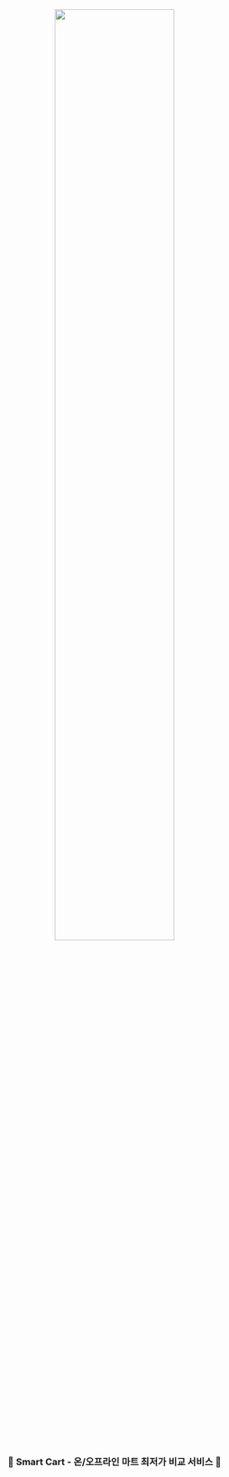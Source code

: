 <div align="center">
  <img src="https://github.com/user-attachments/assets/4fa163f1-d7ec-4b5e-b28f-12c81fa5c0c1" width="65%" />
</div>

<div align="center">

### 🛒 Smart Cart - 온/오프라인 마트 최저가 비교 서비스 🛒

</div>
